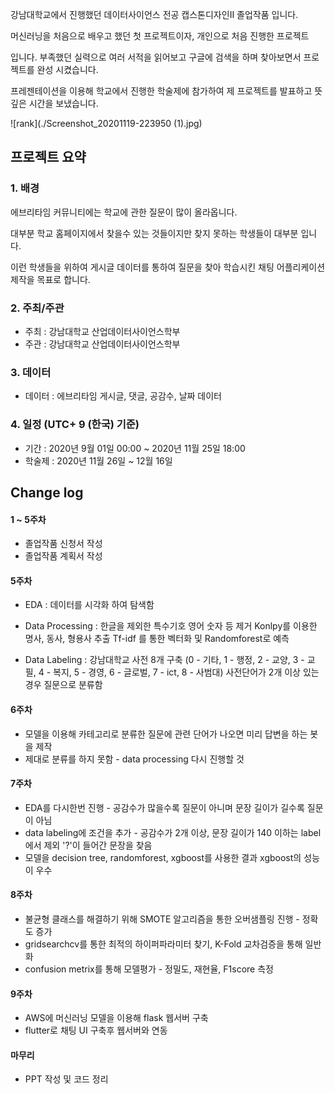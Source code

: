 강남대학교에서 진행했던 데이터사이언스 전공 캡스톤디자인II 졸업작품 입니다.

머신러닝을 처음으로 배우고 했던 첫 프로젝트이자, 개인으로 처음 진행한 프로젝트 

입니다. 부족했던 실력으로 여러 서적을 읽어보고 구글에 검색을 하며 찾아보면서 프로젝트를 완성 시켰습니다.

프레젠테이션을 이용해 학교에서 진행한 학술제에 참가하여 제 프로젝트를 발표하고 뜻 깊은 시간을 보냈습니다.

![rank](./Screenshot_20201119-223950 (1).jpg)

## 프로젝트 요약

### 1. 배경 

에브리타임 커뮤니티에는 학교에 관한 질문이 많이 올라옵니다.

대부분 학교 홈페이지에서 찾을수 있는 것들이지만 찾지 못하는 학생들이 대부분 입니다.

이런 학생들을 위하여 게시글 데이터를 통하여 질문을 찾아 학습시킨 채팅 어플리케이션 제작을 목표로 합니다. 


### 2. 주최/주관

- 주최 : 강남대학교 산업데이터사이언스학부
- 주관 : 강남대학교 산업데이터사이언스학부

### 3. 데이터

- 데이터 : 에브리타임 게시글, 댓글, 공감수, 날짜 데이터

### 4. 일정 (UTC+ 9 (한국) 기준)

- 기간 : 2020년 9월 01일 00:00 ~ 2020년 11월 25일 18:00
- 학술제 : 2020년 11월 26일 ~ 12월 16일

## Change log

#### 1 ~ 5주차
* 졸업작품 신청서 작성
* 졸업작품 계획서 작성

#### 5주차 
* EDA : 데이터를 시각화 하여 탐색함
* Data Processing : 한글을 제외한 특수기호 영어 숫자 등 제거
                    Konlpy를 이용한 명사, 동사, 형용사 추출
                    Tf-idf 를 통한 벡터화 및 Randomforest로 예측
                    
* Data Labeling : 강남대학교 사전 8개 구축 (0 - 기타, 1 - 행정, 2 - 교양, 3 - 교필, 4 - 복지, 5 - 경영, 6 - 글로벌, 7 - ict, 8 - 사범대)
                  사전단어가 2개 이상 있는 경우 질문으로 분류함

#### 6주차
* 모델을 이용해 카테고리로 분류한 질문에 관련 단어가 나오면 미리 답변을 하는 봇을 제작
* 제대로 분류를 하지 못함 - data processing 다시 진행할 것

#### 7주차
* EDA를 다시한번 진행 - 공감수가 많을수록 질문이 아니며 문장 길이가 길수록 질문이 아님
* data labeling에 조건을 추가 - 공감수가 2개 이상, 문장 길이가 140 이하는 label에서 제외 '?'이 들어간 문장을 찾음
* 모델을 decision tree, randomforest, xgboost를 사용한 결과 xgboost의 성능이 우수
#### 8주차
* 불균형 클래스를 해결하기 위해 SMOTE 알고리즘을 통한 오버샘플링 진행 - 정확도 증가
* gridsearchcv를 통한 최적의 하이퍼파라미터 찾기, K-Fold 교차검증을 통해 일반화
* confusion metrix를 통해 모델평가 - 정밀도, 재현율, F1score 측정

#### 9주차
* AWS에 머신러닝 모델을 이용해 flask 웹서버 구축
* flutter로 채팅 UI 구축후 웹서버와 연동

#### 마무리
* PPT 작성 및 코드 정리
